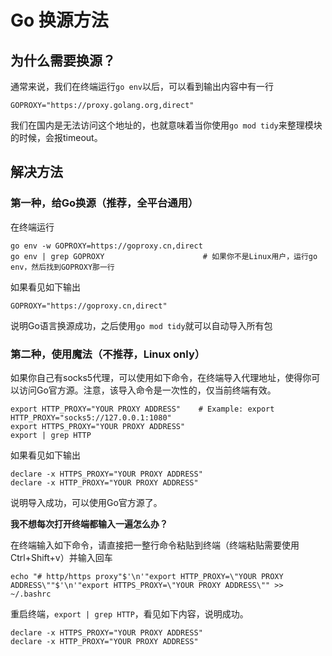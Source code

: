 # Go 换源方法

## 为什么需要换源？

通常来说，我们在终端运行`go env`以后，可以看到输出内容中有一行

```
GOPROXY="https://proxy.golang.org,direct"
```

我们在国内是无法访问这个地址的，也就意味着当你使用`go mod tidy`来整理模块的时候，会报timeout。

## 解决方法

### 第一种，给Go换源（推荐，全平台通用）

在终端运行

```
go env -w GOPROXY=https://goproxy.cn,direct
go env | grep GOPROXY                      # 如果你不是Linux用户，运行go env，然后找到GOPROXY那一行
```

如果看见如下输出

```
GOPROXY="https://goproxy.cn,direct"
```

说明Go语言换源成功，之后使用`go mod tidy`就可以自动导入所有包

### 第二种，使用魔法（不推荐，Linux only）

如果你自己有socks5代理，可以使用如下命令，在终端导入代理地址，使得你可以访问Go官方源。注意，该导入命令是一次性的，仅当前终端有效。

```
export HTTP_PROXY="YOUR PROXY ADDRESS"    # Example: export HTTP_PROXY="socks5://127.0.0.1:1080"
export HTTPS_PROXY="YOUR PROXY ADDRESS"
export | grep HTTP
```

如果看见如下输出

```
declare -x HTTPS_PROXY="YOUR PROXY ADDRESS"
declare -x HTTP_PROXY="YOUR PROXY ADDRESS"
```

说明导入成功，可以使用Go官方源了。

**我不想每次打开终端都输入一遍怎么办？**

在终端输入如下命令，请直接把一整行命令粘贴到终端（终端粘贴需要使用Ctrl+Shift+v）并输入回车

```
echo "# http/https proxy"$'\n'"export HTTP_PROXY=\"YOUR PROXY ADDRESS\""$'\n'"export HTTPS_PROXY=\"YOUR PROXY ADDRESS\"" >> ~/.bashrc
```

重启终端，`export | grep HTTP`，看见如下内容，说明成功。

```
declare -x HTTPS_PROXY="YOUR PROXY ADDRESS"
declare -x HTTP_PROXY="YOUR PROXY ADDRESS"
```





